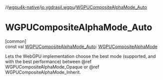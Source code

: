 //[wgpu4k-native](../../index.md)/[io.ygdrasil.wgpu](index.md)/[WGPUCompositeAlphaMode_Auto](-w-g-p-u-composite-alpha-mode_-auto.md)

# WGPUCompositeAlphaMode_Auto

[common]\
const val [WGPUCompositeAlphaMode_Auto](-w-g-p-u-composite-alpha-mode_-auto.md): [WGPUCompositeAlphaMode](-w-g-p-u-composite-alpha-mode/index.md)

Lets the WebGPU implementation choose the best mode (supported, and with the best performance) between @ref WGPUCompositeAlphaMode_Opaque or @ref WGPUCompositeAlphaMode_Inherit.
